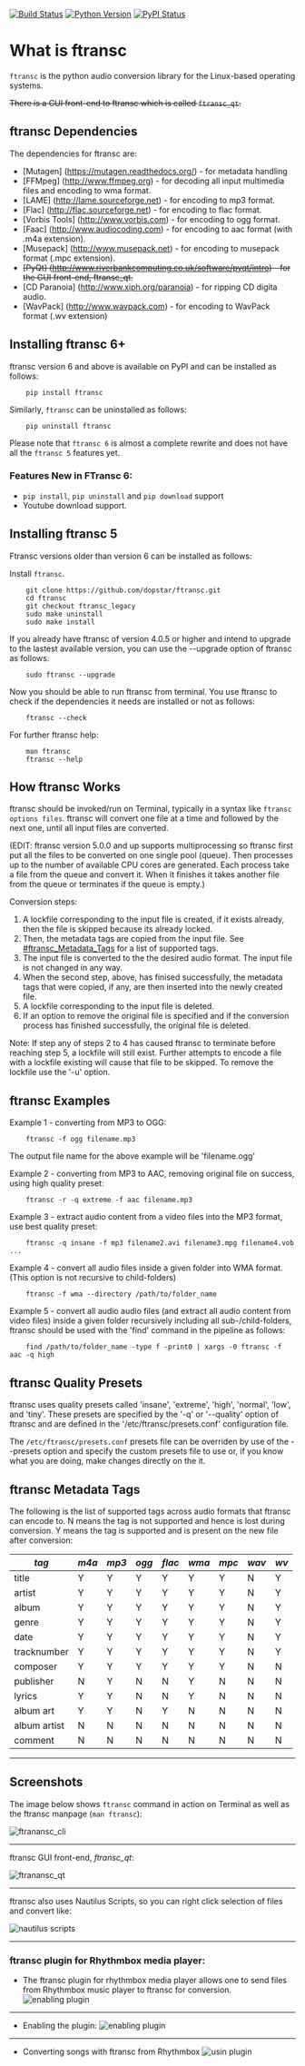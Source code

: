 [![Build Status](https://travis-ci.org/dopstar/ftransc.svg?branch=master)](https://travis-ci.org/dopstar/ftransc) [![Python Version](https://img.shields.io/pypi/pyversions/ftransc.svg)](https://pypi.python.org/pypi/ftransc) [![PyPI Status](https://img.shields.io/pypi/v/ftransc.svg)](https://pypi.python.org/pypi/ftransc)

# What is ftransc

`ftransc` is the python audio conversion library for the Linux-based operating systems.

~~There is a GUI front-end to ftransc which is called `ftransc_qt`.~~


## ftransc Dependencies 

The dependencies for ftransc are:
  * [Mutagen] (https://mutagen.readthedocs.org/) - for metadata handling
  * [FFMpeg] (http://www.ffmpeg.org) - for decoding all input multimedia files and encoding to  wma format.
  * [LAME] (http://lame.sourceforge.net) - for encoding to mp3 format.
  * [Flac] (http://flac.sourceforge.net) - for encoding to flac format.
  * [Vorbis Tools] (http://www.vorbis.com) - for encoding to ogg format.
  * [Faac] (http://www.audiocoding.com) - for encoding to aac format (with .m4a extension).
  * [Musepack] (http://www.musepack.net) - for encoding to musepack format (.mpc extension).
  * ~~[PyQt] (http://www.riverbankcomputing.co.uk/software/pyqt/intro) - for the GUI front-end, ftransc_qt.~~
  * [CD Paranoia] (http://www.xiph.org/paranoia) - for ripping CD digita audio.
  * [WavPack] (http://www.wavpack.com) - for encoding to WavPack format (.wv extension)


## Installing ftransc 6+

ftransc version 6 and above is available on PyPI and can be installed as follows:
```
    pip install ftransc
```

Similarly, `ftransc` can be uninstalled as follows:
```
    pip uninstall ftransc
```

Please note that `ftransc 6` is almost a complete rewrite and does not have all the `ftransc 5` features yet. 

### Features New in FTransc 6:
- `pip install`, `pip uninstall` and `pip download` support
- Youtube download support.

## Installing ftransc 5

Ftransc versions older than version 6 can be installed as follows:

Install `ftransc`.
```
    git clone https://github.com/dopstar/ftransc.git
    cd ftransc
    git checkout ftransc_legacy
    sudo make uninstall
    sudo make install
```

If you already have ftransc of version 4.0.5 or higher and intend to upgrade to the lastest available version, you can use the --upgrade option of ftransc as follows.
```
    sudo ftransc --upgrade
```

Now you should be able to run ftransc from terminal. You use ftransc to check if the dependencies it needs are installed or not as follows:
```
    ftransc --check
```

For further ftransc help:
```
    man ftransc
    ftransc --help
```


## How ftransc Works

ftransc should be invoked/run on Terminal, typically in a syntax like `ftransc options files`. 
ftransc will convert one file at a time and followed by the next one, until all input files are converted.

(EDIT: ftransc version 5.0.0 and up supports multiprocessing so ftransc first put all the files to be converted on one single pool (queue). Then processes up to the number of available CPU cores are generated. Each process take a file from the queue and convert it. When it finishes it takes another file from the queue or terminates if the queue is empty.)

Conversion steps:

1. A lockfile corresponding to the input file is created, if it exists already, then the file is skipped because its already locked.
2. Then, the metadata tags are copied from the input file. See [#ftransc_Metadata_Tags](this) for a list of supported tags.
3. The input file is converted to the the desired audio format. The input file is not changed in any way. 
4. When the second step, above, has finised successfully, the metadata tags that were copied, if any, are then inserted into the newly created file.
5. A lockfile corresponding to the input file is deleted.
6. If an option to remove the original file is specified and if the conversion process has finished successfully, the original file is deleted.

Note: If step any of steps 2 to 4 has caused ftransc to terminate before reaching step 5, a lockfile will still exist. Further attempts to encode a file with a lockfile existing will cause that file to be skipped. To remove the lockfile use the '-u' option.


## ftransc Examples 

Example 1 - converting from MP3 to OGG:
```
    ftransc -f ogg filename.mp3
```
The output file name for the above example will be 'filename.ogg'

Example 2 - converting from MP3 to AAC, removing original file on success, using high quality preset:
```
    ftransc -r -q extreme -f aac filename.mp3
```

Example 3 - extract audio content from a video files into the MP3 format, use best quality preset:
```
    ftransc -q insane -f mp3 filename2.avi filename3.mpg filename4.vob ...
```

Example 4 - convert all audio files inside a given folder into WMA format. (This option is not recursive to child-folders)
```
    ftransc -f wma --directory /path/to/folder_name
```

Example 5 - convert all audio audio files (and extract all audio content from video files) inside a given folder recursively including all sub-/child-folders, ftransc should be used with the 'find' command in the pipeline as follows:
```
    find /path/to/folder_name -type f -print0 | xargs -0 ftransc -f aac -q high
```

## ftransc Quality Presets

ftransc uses quality presets called 'insane', 'extreme', 'high', 'normal', 'low', and 'tiny'. These presets are specified by the '-q' or '--quality' option of ftransc and are defined in the '/etc/ftransc/presets.conf' configuration file. 

The `/etc/ftransc/presets.conf` presets file can be overriden by use of the --presets option and specify the custom presets file to use or, if you know what you are doing, make changes directly on the it.


## ftransc Metadata Tags

The following is the list of supported tags across audio formats that ftransc can encode to. N means the tag is not supported and hence is lost during conversion. Y means the tag is supported and is present on the new file after conversion:

| *tag* | *m4a* | *mp3* | *ogg* | *flac* | *wma* | *mpc* | *wav* | *wv* |
|-------|-------|-------|-------|--------|-------|-------|-------|------|
| title | Y	| Y 	| Y 	| Y 	 | Y	 | Y 	 | N 	 | Y 	|
| artist | Y | Y | Y | Y | Y | Y | N | Y |
| album  | Y | Y | Y | Y | Y | Y | N | Y |
| genre  | Y | Y | Y | Y | Y | Y | N | Y |
| date   | Y | Y | Y | Y | Y | Y | N | Y |
| tracknumber | Y | Y | Y | Y | Y | Y | N | Y |
| composer    | Y | Y | Y | Y | Y | Y | N | N |
| publisher   | N | Y | N | N | Y | N | N | N |
| lyrics | Y | Y | N | N | Y | N | N | N |
| album art   | Y | Y | N | Y | N | N | N | N |
| album artist | N | N | N | N | N | N | N | N |
| comment     | N | N | N | N | N | N | N | N |

______

## Screenshots

The image below shows `ftransc` command in action on Terminal as well as the ftransc manpage (`man ftransc`):

![ftranansc_cli](static/images/ftransc_cli.png)

_____

ftransc GUI front-end, *ftransc_qt*:

![ftranansc_qt](static/images/ftransc_gui.png)

_____

ftransc also uses Nautilus Scripts, so you can right click selection of files and convert like:

![nautilus scripts](static/images/ftransc_nautilus-scripts.png)

_____

### ftransc plugin for Rhythmbox media player:

- The ftransc plugin for rhythmbox media player allows one to send files from Rhythmbox music player to ftransc for conversion.
![enabling plugin](static/images/rb_plugin0.png)

____

- Enabling the plugin:
![enabling plugin](static/images/rb_plugin1.png)

____

- Converting songs with ftransc from Rhythmbox
![usin plugin](static/images/rb_plugin2.png)


